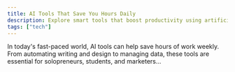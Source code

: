 ```yaml
---
title: AI Tools That Save You Hours Daily
description: Explore smart tools that boost productivity using artificial intelligence.
tags: ["tech"]
---
```


In today's fast-paced world, AI tools can help save hours of work weekly. From automating writing and design to managing data, these tools are essential for solopreneurs, students, and marketers...

<!-- You can continue the full content here -->

